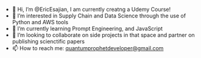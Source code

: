 - 👋 Hi, I’m @EricEsajian, I am currently creatng a Udemy Course!
- 👀 I’m interested in Supply Chain and Data Science through the use of Python and AWS tools
- 🌱 I’m currently learning Prompt Engineering, and JavaScript
- 💞️ I’m looking to collaborate on side projects in that space and partner on publishing scienctific papers
- 📫 How to reach me: quantumprophetdeveloper@gmail.com

<!---
EricEsajian/EricEsajian is a ✨ special ✨ repository because its `README.md` (this file) appears on your GitHub profile.
You can click the Preview link to take a look at your changes.
--->
